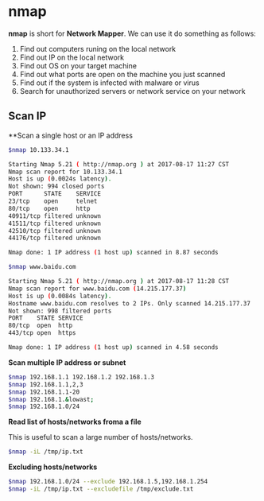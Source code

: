 # nmap

**nmap** is short for **Network Mapper**. We can use it do something as follows:    


1. Find out computers runing on the local network
2. Find out IP on the local network
3. Find out OS on your target machine
4. Find out what ports are open on the machine you just scanned
5. Find out if the system is infected with malware or virus    
6. Search for unauthorized servers or network service on your network

## Scan IP   

**Scan a single host or an IP address

```bash
$nmap 10.133.34.1

Starting Nmap 5.21 ( http://nmap.org ) at 2017-08-17 11:27 CST
Nmap scan report for 10.133.34.1
Host is up (0.0024s latency).
Not shown: 994 closed ports
PORT      STATE    SERVICE
23/tcp    open     telnet
80/tcp    open     http
40911/tcp filtered unknown
41511/tcp filtered unknown
42510/tcp filtered unknown
44176/tcp filtered unknown

Nmap done: 1 IP address (1 host up) scanned in 8.87 seconds

$nmap www.baidu.com

Starting Nmap 5.21 ( http://nmap.org ) at 2017-08-17 11:28 CST
Nmap scan report for www.baidu.com (14.215.177.37)
Host is up (0.0084s latency).
Hostname www.baidu.com resolves to 2 IPs. Only scanned 14.215.177.37
Not shown: 998 filtered ports
PORT    STATE SERVICE
80/tcp  open  http
443/tcp open  https

Nmap done: 1 IP address (1 host up) scanned in 4.58 seconds
```

**Scan multiple IP address or subnet**

```bash
$nmap 192.168.1.1 192.168.1.2 192.168.1.3
$nmap 192.168.1.1,2,3    
$nmap 192.168.1.1-20   
$nmap 192.168.1.&lowast;     
$nmap 192.168.1.0/24     
```

**Read list of hosts/networks froma a file**    

This is useful to scan a large number of hosts/networks.

```bash
$nmap -iL /tmp/ip.txt
```

**Excluding hosts/networks**

```bash
$nmap 192.168.1.0/24 --exclude 192.168.1.5,192.168.1.254
$nmap -iL /tmp/ip.txt --excludefile /tmp/exclude.txt
```
